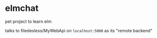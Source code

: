 # elmchat

pet project to learn elm

talks to filedesless/MyWebApi on `localhost:5000` as its "remote backend"
